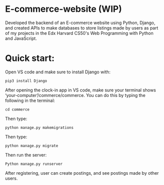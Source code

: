 # E-commerce-website (WIP)

Developed the backend of an E-commerce website using Python, Django, and created APIs to make databases to store listings made by users as part of my projects in the Edx Harvard CS50's Web Programming with Python and JavaScript.

# Quick start:

Open VS code and make sure to install Django with:

	pip3 install Django 

After opening the clock-in app in VS code, make sure your terminal shows ‘your-computer’/commerce/commerce. You can do this by typing the following in the terminal:

	cd commerce
 
Then type:

	python manage.py makemigrations
 
Then type:

	python manage.py migrate
 
Then run the server:

	Python manage.py runserver

 After registering, user can create postings, and see postings made by other users.
